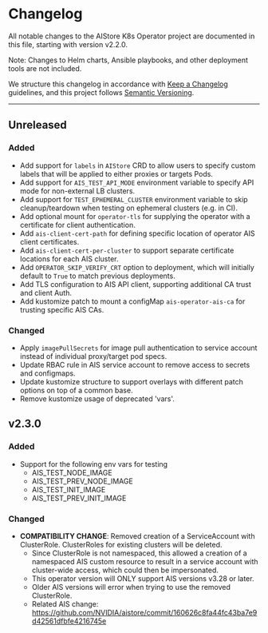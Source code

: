 # Changelog

All notable changes to the AIStore K8s Operator project are documented in this file, starting with version v2.2.0.

Note: Changes to Helm charts, Ansible playbooks, and other deployment tools are not included.

We structure this changelog in accordance with [Keep a Changelog](https://keepachangelog.com/) guidelines, and this project follows [Semantic Versioning](https://semver.org/).

---

## Unreleased

### Added

- Add support for `labels` in `AIStore` CRD to allow users to specify custom labels that will be applied to either proxies or targets Pods.
- Add support for `AIS_TEST_API_MODE` environment variable to specify API mode for non-external LB clusters.
- Add support for `TEST_EPHEMERAL_CLUSTER` environment variable to skip cleanup/teardown when testing on ephemeral clusters (e.g. in CI).
- Add optional mount for `operator-tls` for supplying the operator with a certificate for client authentication.
- Add `ais-client-cert-path` for defining specific location of operator AIS client certificates.
- Add `ais-client-cert-per-cluster` to support separate certificate locations for each AIS cluster.
- Add `OPERATOR_SKIP_VERIFY_CRT` option to deployment, which will initially default to `True` to match previous deployments.
- Add TLS configuration to AIS API client, supporting additional CA trust and client Auth.
- Add kustomize patch to mount a configMap `ais-operator-ais-ca` for trusting specific AIS CAs.


### Changed

- Apply `imagePullSecrets` for image pull authentication to service account instead of individual proxy/target pod specs.
- Update RBAC rule in AIS service account to remove access to secrets and configmaps.
- Update kustomize structure to support overlays with different patch options on top of a common base.
- Remove kustomize usage of deprecated 'vars'.

## v2.3.0

### Added

- Support for the following env vars for testing
  - AIS_TEST_NODE_IMAGE
  - AIS_TEST_PREV_NODE_IMAGE
  - AIS_TEST_INIT_IMAGE
  - AIS_TEST_PREV_INIT_IMAGE

### Changed

- **COMPATIBILITY CHANGE**: Removed creation of a ServiceAccount with ClusterRole. ClusterRoles for existing clusters will be deleted.
  - Since ClusterRole is not namespaced, this allowed a creation of a namespaced AIS custom resource to result in a service account with cluster-wide access,
    which could then be impersonated.
  - This operator version will ONLY support AIS versions v3.28 or later.
  - Older AIS versions will error when trying to use the removed ClusterRole.
  - Related AIS change: https://github.com/NVIDIA/aistore/commit/160626c8fa44fc43ba7e9d42561dfbfe4216745e
